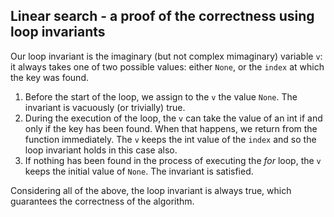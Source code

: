 ## Linear search - a proof of the correctness using loop invariants

Our loop invariant is the imaginary (but not complex mimaginary)
variable `v`: it always takes one of two possible values: either
`None`, or the `index` at which the key was found.

1. Before the start of the loop, we assign to the `v` the value
`None`. The invariant is vacuously (or trivially) true.
2. During the execution of the loop, the `v` can take the value of an
int if and only if the key has been found. When that happens, we
return from the function immediately. The `v` keeps the int value of
the `index` and so the loop invariant holds in this case also.
3. If nothing has been found in the process of executing the *for*
loop, the `v` keeps the initial value of `None`. The invariant is
satisfied.

Considering all of the above, the loop invariant is always true, which
guarantees the correctness of the algorithm.
